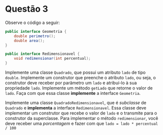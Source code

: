 # Questão 3

Observe o código a seguir:

```java
public interface Geometria {
    double perimetro();
    double area();
}

public interface Redimensionavel {
    void redimensionar(int percentual);
}
```

Implemente uma classe `Quadrado`, que possui um atributo `lado` de tipo `double`. 
Implemente um construtor que preenche o atributo `lado`, ou seja, o construtor deve 
receber por parâmetro um `lado` e atribuí-lo à sua propriedade `lado`. Implemente um método
`getLado` que retorne o valor de `lado`.
Faça com que essa classe **implemente** a interface `Geometria`.

Implemente uma classe `QuadradoRedimensionavel`, que é *subclasse* de `Quadrado` e 
**implementa** a interface `Redimensionavel`. Essa classe deve implementar um 
construtor que recebe o valor de `lado` e o transmite para o construtor da superclasse.
Para implementar o método `redimensionar`, você deve receber uma *porcentagem* e fazer com que
`lado = lado * percentual / 100`